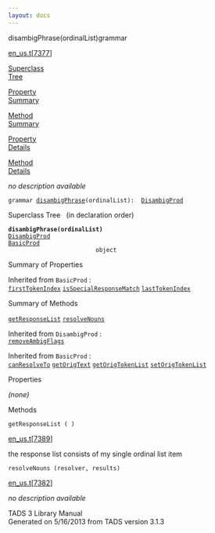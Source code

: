 ```yaml
---
layout: docs
---
```

<span class="title">disambigPhrase(ordinalList)</span><span class="type">grammar</span>

[en_us.t](../file/en_us.t.html)\[[7377](../source/en_us.t.html#7377)\]

[Superclass  
Tree](#_SuperClassTree_)

[Property  
Summary](#_PropSummary_)

[Method  
Summary](#_MethodSummary_)

[Property  
Details](#_Properties_)

[Method  
Details](#_Methods_)



*no description available*

`grammar `<span class="gramalt">[`disambigPhrase`](../object/disambigPhrase.html)`(ordinalList)`</span>` :   `[`DisambigProd`](../object/DisambigProd.html)



<span id="_SuperClassTree_"></span>



<span class="hdln">Superclass Tree</span>   (in declaration order)



**`disambigPhrase(ordinalList)`**  
[`DisambigProd`](../object/DisambigProd.html)  
[`BasicProd`](../object/BasicProd.html)  
`                         object`  
<span id="_PropSummary_"></span>



<span class="hdln">Summary of Properties</span>  







Inherited from `BasicProd` :  
[`firstTokenIndex`](../object/BasicProd.html#firstTokenIndex) [`isSpecialResponseMatch`](../object/BasicProd.html#isSpecialResponseMatch) [`lastTokenIndex`](../object/BasicProd.html#lastTokenIndex)

<span id="_MethodSummary_"></span>



<span class="hdln">Summary of Methods</span>  



[`getResponseList`](#getResponseList) [`resolveNouns`](#resolveNouns)

Inherited from `DisambigProd` :  
[`removeAmbigFlags`](../object/DisambigProd.html#removeAmbigFlags)

Inherited from `BasicProd` :  
[`canResolveTo`](../object/BasicProd.html#canResolveTo) [`getOrigText`](../object/BasicProd.html#getOrigText) [`getOrigTokenList`](../object/BasicProd.html#getOrigTokenList) [`setOrigTokenList`](../object/BasicProd.html#setOrigTokenList)

<span id="_Properties_"></span>



<span class="hdln">Properties</span>  



*(none)* <span id="_Methods_"></span>



<span class="hdln">Methods</span>  



<span id="getResponseList"></span>

`getResponseList ( )`

[en_us.t](../file/en_us.t.html)\[[7389](../source/en_us.t.html#7389)\]



the response list consists of my single ordinal list item



<span id="resolveNouns"></span>

`resolveNouns (resolver, results)`

[en_us.t](../file/en_us.t.html)\[[7382](../source/en_us.t.html#7382)\]



*no description available*





TADS 3 Library Manual  
Generated on 5/16/2013 from TADS version 3.1.3


